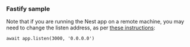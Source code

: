 ### Fastify sample

Note that if you are running the Nest app on a remote machine, you may need to change the listen address, as per [these instructions](https://docs.nestjs.com/techniques/performance#adapter):

`await app.listen(3000, '0.0.0.0')`
